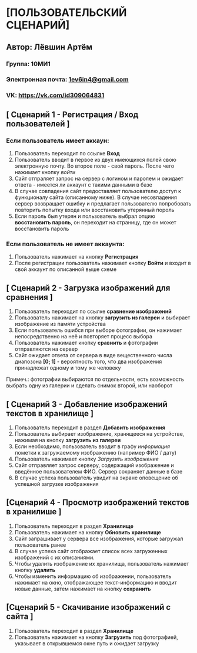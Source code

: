 # [ПОЛЬЗОВАТЕЛЬСКИЙ СЦЕНАРИЙ]

## Автор: Лёвшин Артём

### Группа: 10МИ1
### Электронная почта: 1ev6in4@gmail.com
### VK: https://vk.com/id309064831


## **[ Сценарий 1 - Регистрация / Вход пользователей** ]

   ### **Если пользователь имеет аккаун:**
    
  1. Пользователь переходит по ссылке **Вход**
  2. Пользователь вводит в первое из двух имеющихся полей свою электронную почту. Во второе поле - свой пароль. После чего нажимает кнопку *войти*
  3. Сайт отпраляет запрос на сервер с логином и паролем и ожидает ответа - имеется ли аккаунт с такими данными в базе
  4. В случае совпадения сайт предоставляет пользователю доступ к функционалу сайта (описанному ниже). В случае несовпадения сервер возвращает ошибку и предлагает пользователю попробовать повторить попытку входа или восстановить утерянный пороль
  5. Если пароль был утерян и пользователь выбрал опцию **восстановить пароль**, он переходит на страницу, где он может восстановить пароль
  
   ### **Если пользователь не имеет аккаунта:**

  1. Пользователь нажимает на кнопку **Регистрация**
  2. После регистрации пользователь нажимает кнопку **Войти** и входит в свой аккаунт по описанной выше схеме

## **[ Сценарий 2 - Загрузка изображений для сравнения ]**

  1. Пользователь переходит по ссылке **сравнение изображений**
  2. Пользователь нажимает на кнопку **загрузить из галереи** и выбирает изображение из памяти устройства
  3. Если пользователь ошибся при выборе фотографии, он нажимает непосредственно на неё и повторяет процесс выбора
  4. Пользователь нажимает кнопку **сравнить** и фотографии отправляются на сервер
  5. Сайт ожидает ответа от сервера в виде вещественного числа диапозона **[0; 1]** - вероятность того, что два изображения принадлежат одному и тому же человеку
  
   Примеч.: фотографии выбираются по отдельности, есть возможность выбрать одну из галерии и сделать снимок второй, или наоборот
  
## **[ Сценарий 3 - Добавление изображений текстов в хранилище ]**

  1. Пользователь переходит в раздел **Добавить изображения**
  2. Пользователь выбирает изображение, хранящееся на устройстве, нажимая на кнопку **загрузить из галереи**
  3. Если необходимо, пользователь вводит в графу *информация* пометки к загружаемому изображению (например ФИО / дату)
  4. Пользователь нажимает кнопку *Загрузить изображение*
  5. Сайт отправляет запрос серверу, содержащий изображение и введённое пользователем ФИО. Сервер сохраняет данные в базе
  6. В случае успеха пользователь увидит на экране оповещение об успешной загрузке изображения
  
## **[Сценарий 4 - Просмотр изображений текстов в хранилише ]**
  
  1. Пользователь переходит в раздел **Хранилище**
  2. Пользователь нажимает на кнопку **Обновить хранилище**
  3. Сайт запрашивает у сервера все изображения, которые загружал пользователь ранее
  4. В случае успеха сайт отображает список всех загруженных изображений с их описаниями.  
  5. Чтобы удалить изображение их хранилища, пользователь нажимает кнопку **удалить**
  6. Чтобы изменить информацию об изображении, пользователь нажимает на окно, отображающее текст-информацию и вводит новые данные, затем нажимает на кнопку **сохранить**
  
## **[Сценарий 5 - Скачивание изображений с сайта ]**
   1. Пользователь переходит в раздел **Хранилище**
   2. Пользователь нажимает на кнопку **Загрузить** под фотографией, указывает в открывшемся окне путь и ожидает загрузку

  
  
